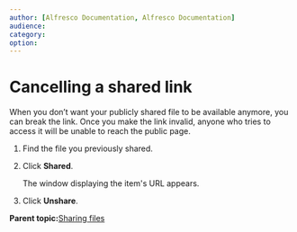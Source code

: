 ```yaml
---
author: [Alfresco Documentation, Alfresco Documentation]
audience: 
category: 
option: 
---
```


# Cancelling a shared link

When you don’t want your publicly shared file to be available anymore, you can break the link. Once you make the link invalid, anyone who tries to access it will be unable to reach the public page.

1.  Find the file you previously shared.

2.  Click **Shared**.

    The window displaying the item's URL appears.

3.  Click **Unshare**.


**Parent topic:**[Sharing files](../tasks/library-item-share.md)

